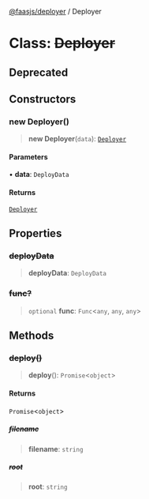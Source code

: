 [@faasjs/deployer](../README.md) / Deployer

# Class: ~~Deployer~~

## Deprecated

## Constructors

### new Deployer()

> **new Deployer**(`data`): [`Deployer`](Deployer.md)

#### Parameters

• **data**: `DeployData`

#### Returns

[`Deployer`](Deployer.md)

## Properties

### ~~deployData~~

> **deployData**: `DeployData`

### ~~func?~~

> `optional` **func**: `Func`\<`any`, `any`, `any`\>

## Methods

### ~~deploy()~~

> **deploy**(): `Promise`\<`object`\>

#### Returns

`Promise`\<`object`\>

##### ~~filename~~

> **filename**: `string`

##### ~~root~~

> **root**: `string`
